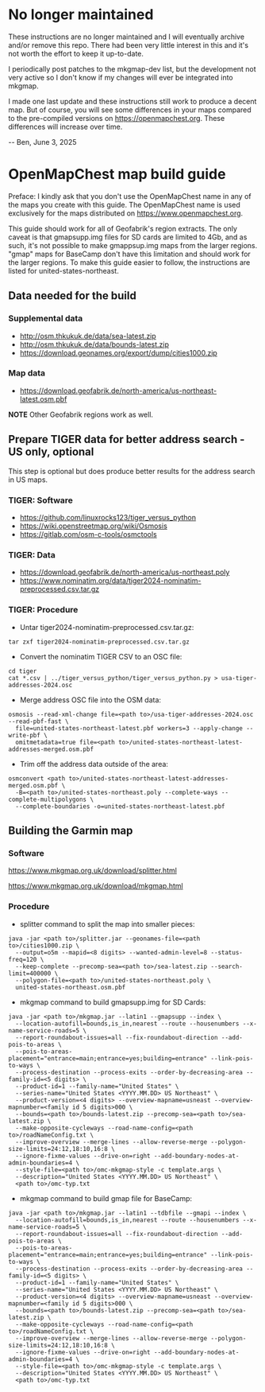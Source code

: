 # No longer maintained

These instructions are no longer maintained and I will eventually archive and/or remove this repo.
There had been very little interest in this and it's not worth the effort to keep it up-to-date.

I periodically post patches to the mkgmap-dev list, but the development not very active so I don't know if my changes
will ever be integrated into mkgmap.

I made one last update and these instructions still work to produce a decent map. But of course, 
you will see some differences in your maps compared to the pre-compiled versions on https://openmapchest.org. These differences will
increase over time.

-- Ben, June 3, 2025

# OpenMapChest map build guide

Preface: I kindly ask that you don't use the OpenMapChest name in any of the maps you create with this guide. The OpenMapChest name is used exclusively for the maps distributed on https://www.openmapchest.org.

This guide should work for all of Geofabrik's region extracts. The only caveat is that
gmapsupp.img files for SD cards are limited to 4Gb, and as such, it's not possible to
make gmappsup.img maps from the larger regions. "gmap" maps for BaseCamp don't have this
limitation and should work for the larger regions. To make this guide easier to follow,
the instructions are listed for united-states-northeast.

## Data needed for the build

### Supplemental data
* http://osm.thkukuk.de/data/sea-latest.zip
* http://osm.thkukuk.de/data/bounds-latest.zip
* https://download.geonames.org/export/dump/cities1000.zip

### Map data
* https://download.geofabrik.de/north-america/us-northeast-latest.osm.pbf

**NOTE** Other Geofabrik regions work as well.

## Prepare TIGER data for better address search - US only, optional

This step is optional but does produce better results for the address search in US maps.

### TIGER: Software
* https://github.com/linuxrocks123/tiger_versus_python
* https://wiki.openstreetmap.org/wiki/Osmosis
* https://gitlab.com/osm-c-tools/osmctools

### TIGER: Data
* https://download.geofabrik.de/north-america/us-northeast.poly
* https://www.nominatim.org/data/tiger2024-nominatim-preprocessed.csv.tar.gz

### TIGER: Procedure
* Untar tiger2024-nominatim-preprocessed.csv.tar.gz:
```
tar zxf tiger2024-nominatim-preprocessed.csv.tar.gz
```

* Convert the nominatim TIGER CSV to an OSC file:
```
cd tiger
cat *.csv | ../tiger_versus_python/tiger_versus_python.py > usa-tiger-addresses-2024.osc
```

* Merge address OSC file into the OSM data:
```
osmosis --read-xml-change file=<path to>/usa-tiger-addresses-2024.osc --read-pbf-fast \
  file=united-states-northeast-latest.pbf workers=3 --apply-change --write-pbf \
  omitmetadata=true file=<path to>/united-states-northeast-latest-addresses-merged.osm.pbf
```

* Trim off the address data outside of the area:
```
osmconvert <path to>/united-states-northeast-latest-addresses-merged.osm.pbf \
  -B=<path to>/united-states-northeast.poly --complete-ways --complete-multipolygons \
  --complete-boundaries -o=united-states-northeast-latest.pbf
```

## Building the Garmin map

### Software

https://www.mkgmap.org.uk/download/splitter.html

https://www.mkgmap.org.uk/download/mkgmap.html

### Procedure

* splitter command to split the map into smaller pieces:
```
java -jar <path to>/splitter.jar --geonames-file=<path to>/cities1000.zip \
  --output=o5m --mapid=<8 digits> --wanted-admin-level=8 --status-freq=120 \
  --keep-complete --precomp-sea=<path to>/sea-latest.zip --search-limit=400000 \
  --polygon-file=<path to>/united-states-northeast.poly \
  united-states-northeast.osm.pbf
```

* mkgmap command to build gmapsupp.img for SD Cards:
```
java -jar <path to>/mkgmap.jar --latin1 --gmapsupp --index \
  --location-autofill=bounds,is_in,nearest --route --housenumbers --x-name-service-roads=5 \
  --report-roundabout-issues=all --fix-roundabout-direction --add-pois-to-areas \
  --pois-to-areas-placement="entrance=main;entrance=yes;building=entrance" --link-pois-to-ways \
  --process-destination --process-exits --order-by-decreasing-area --family-id=<5 digits> \
  --product-id=1 --family-name="United States" \
  --series-name="United States <YYYY.MM.DD> US Northeast" \
  --product-version=<4 digits> --overview-mapname=usneast --overview-mapnumber=<family id 5 digits>000 \
  --bounds=<path to>/bounds-latest.zip --precomp-sea=<path to>/sea-latest.zip \
  --make-opposite-cycleways --road-name-config=<path to>/roadNameConfig.txt \
  --improve-overview --merge-lines --allow-reverse-merge --polygon-size-limits=24:12,18:10,16:8 \
  --ignore-fixme-values --drive-on=right --add-boundary-nodes-at-admin-boundaries=4 \
  --style-file=<path to>/omc-mkgmap-style -c template.args \
  --description="United States <YYYY.MM.DD> US Northeast" \
  <path to>/omc-typ.txt
```

* mkgmap command to build gmap file for BaseCamp:
```
java -jar <path to>/mkgmap.jar --latin1 --tdbfile --gmapi --index \
  --location-autofill=bounds,is_in,nearest --route --housenumbers --x-name-service-roads=5 \
  --report-roundabout-issues=all --fix-roundabout-direction --add-pois-to-areas \
  --pois-to-areas-placement="entrance=main;entrance=yes;building=entrance" --link-pois-to-ways \
  --process-destination --process-exits --order-by-decreasing-area --family-id=<5 digits> \
  --product-id=1 --family-name="United States" \
  --series-name="United States <YYYY.MM.DD> US Northeast" \
  --product-version=<4 digits> --overview-mapname=usneast --overview-mapnumber=<family id 5 digits>000 \
  --bounds=<path to>/bounds-latest.zip --precomp-sea=<path to>/sea-latest.zip \
  --make-opposite-cycleways --road-name-config=<path to>/roadNameConfig.txt \
  --improve-overview --merge-lines --allow-reverse-merge --polygon-size-limits=24:12,18:10,16:8 \
  --ignore-fixme-values --drive-on=right --add-boundary-nodes-at-admin-boundaries=4 \
  --style-file=<path to>/omc-mkgmap-style -c template.args \
  --description="United States <YYYY.MM.DD> US Northeast" \
  <path to>/omc-typ.txt
```
